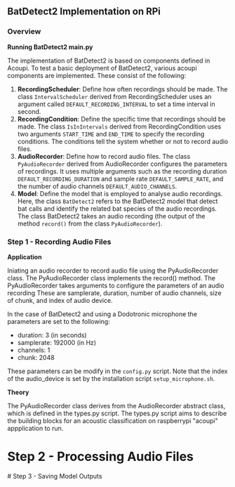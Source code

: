 ## BatDetect2 Implementation on RPi

### Overview 

**Running BatDetect2 main.py**

The implementation of BatDetect2 is based on components defined in Acoupi. To test a basic deployment of BatDetect2, various acoupi components are implemented. These consist of the following: 

1.  **RecordingScheduler**: Define how often recordings should be made. The class `IntervalScheduler` derived from RecordingScheduler uses an argument called `DEFAULT_RECORDING_INTERVAL` to set a time interval in second.
2. **RecordingCondition**: Define the specific time that recordings should be made. The class `IsInIntervals` derived from RecordingCondition uses two arguments `START_TIME` and `END_TIME` to specify the recording conditions. The conditions tell the system whether or not to record audio files. 
3. **AudioRecorder**: Define how to record audio files. The class `PyAudioRecorder` derived from AudioRecorder configures the parameters of recordings. It uses multiple arguments such as the recording duration `DEFAULT_RECORDING_DURATION` and sample rate `DEFAULT_SAMPLE_RATE`, and the number of audio channels `DEFAULT_AUDIO_CHANNELS`. 
4. **Model**: Define the model that is employed to analyse audio recordings. Here, the class `BatDetect2` refers to the BatDetect2 model that detect bat calls and identify the related bat species of the audio recordings. The class BatDetect2 takes an audio recording (the output of the method `record()` from the class `PyAudioRecorder`).




### Step 1 - Recording Audio Files

**Application**

Iniating an audio recorder to record audio file using the PyAudioRecorder class. The PyAudioRecorder class implements the record() method. The PyAudioRecorder takes arguments to configure the parameters of an audio recording These are samplerate, duration, number of audio channels, size of chunk, and index of audio device. 

In the case of BatDetect2 and using a Dodotronic microphone the parameters are set to the following:
- duration: 3 (in seconds)
- samplerate: 192000 (in Hz)
- channels: 1
- chunk: 2048

These parameters can be modify in the `config.py` script. Note that the index of the audio_device is set by the installation script `setup_microphone.sh`.

**Theory**

The PyAudioRecorder class derives from the AudioRecorder abstract class, which is defined in the types.py script. The types.py script aims to describe the building blocks for an acoustic classification on raspberrypi "acoupi" appplication to run.

# Step 2 - Processing Audio Files



# Step 3 - Saving Model Outputs